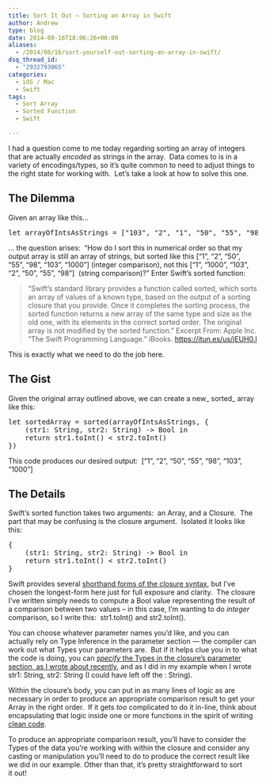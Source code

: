 ```yaml
---
title: Sort It Out – Sorting an Array in Swift
author: Andrew
type: blog
date: 2014-08-16T18:06:26+00:00
aliases:
  - /2014/08/16/sort-yourself-out-sorting-an-array-in-swift/
dsq_thread_id:
  - "2932793065"
categories:
  - iOS / Mac
  - Swift
tags:
  - Sort Array
  - Sorted Function
  - Swift

---
```

I had a question come to me today&nbsp;regarding sorting an array of integers that are actually&nbsp;_encoded_ as strings in the array. &nbsp;Data comes to is in a variety of encodings/types, so it&#8217;s quite common to need to adjust things to the right state for working with. &nbsp;Let&#8217;s take a look at how to solve this one.

## The Dilemma

Given an array like this&#8230;

<pre class="lang:swift decode:true " title="Array of Ints encoded as Strings">let arrayOfIntsAsStrings = ["103", "2", "1", "50", "55", "98"]
</pre>

&#8230; the question arises: &nbsp;&#8220;How do I sort this in numerical order so that my output array is still an array of strings, but sorted like this&nbsp;<span class="lang:swift decode:true crayon-inline">[&#8220;1&#8221;, &#8220;2&#8221;, &#8220;50&#8221;, &#8220;55&#8221;, &#8220;98&#8221;, &#8220;103&#8221;, &#8220;1000&#8221;]</span> (integer comparison), not this <span class="lang:swift decode:true  crayon-inline">[&#8220;1&#8221;, &#8220;1000&#8221;, &#8220;103&#8221;, &#8220;2&#8221;, &#8220;50&#8221;, &#8220;55&#8221;, &#8220;98&#8221;]</span>&nbsp;&nbsp;(string comparison)?&#8221; Enter Swift&#8217;s <span class="lang:swift decode:true  crayon-inline ">sorted</span>&nbsp;function:

> “Swift’s standard library provides a function called sorted, which sorts an array of values of a known type, based on the output of a sorting closure that you provide. Once it completes the sorting process, the sorted function returns a new array of the same type and size as the old one, with its elements in the correct sorted order. The original array is not modified by the sorted function.” Excerpt From: Apple Inc. “The Swift Programming Language.” iBooks. <a title="Swift iBook" href="https://itun.es/us/jEUH0.l" target="_blank">https://itun.es/us/jEUH0.l</a>

This is exactly what we need to do the job here.

## The Gist

Given the original array outlined above, we can create a new_&nbsp;sorted_ array like this:

<pre class="lang:swift decode:true" title="Sorted usage example">let sortedArray = sorted(arrayOfIntsAsStrings, {
    (str1: String, str2: String) -&gt; Bool in
    return str1.toInt() &lt; str2.toInt()
})</pre>

This code produces our desired output: &nbsp;<span class="lang:swift decode:true  crayon-inline ">[&#8220;1&#8221;, &#8220;2&#8221;, &#8220;50&#8221;, &#8220;55&#8221;, &#8220;98&#8221;, &#8220;103&#8221;, &#8220;1000&#8221;]</span>

## The&nbsp;Details

Swift&#8217;s&nbsp;sorted function takes two arguments: &nbsp;an Array, and a Closure. &nbsp;The part that may be confusing is the closure argument. &nbsp;Isolated it looks like this:

<pre class="lang:swift decode:true " title="Closure">{
    (str1: String, str2: String) -&gt; Bool in
    return str1.toInt() &lt; str2.toInt()
}</pre>

Swift&nbsp;provides several <a title="Apple Developer Documentation - Swift Closures" href="https://developer.apple.com/library/prerelease/mac/documentation/Swift/Conceptual/Swift_Programming_Language/Closures.html" target="_blank">shorthand forms of the closure syntax</a>, but I&#8217;ve chosen the longest-form here just for full exposure and clarity. &nbsp;The closure I&#8217;ve written simply needs to compute a&nbsp;Bool value representing the result of a comparison between two values&nbsp;&#8211; in this case, I&#8217;m wanting to do _integer_ comparison, so I write this: &nbsp;<span class="lang:swift decode:true  crayon-inline">str1.toInt()</span>&nbsp;and <span class="lang:swift decode:true  crayon-inline">str2.toInt()</span>.

You can choose whatever parameter names you&#8217;d like, and you can actually&nbsp;rely on Type Inference in the parameter section&nbsp;&#8212; the compiler can work out what Types your parameters are. &nbsp;But if it helps clue you in to what the code is doing, you can <a title="Clean Coding in Swift – Type Inference" href="http://www.andrewcbancroft.com/2014/08/12/clean-coding-in-swift-type-inference/" target="_blank"><em>specify</em> the Types in the closure&#8217;s parameter section, as I wrote about recently</a>, and as I did in my example when I wrote <span class="lang:swift decode:true  crayon-inline ">str1: String, str2: String</span>&nbsp;(I could have left off the <span class="lang:swift decode:true  crayon-inline  ">: String</span>).

Within the closure&#8217;s body, you can put in as many lines of logic as are necessary in order to produce an appropriate comparison result to get your Array in the right order. &nbsp;If it gets _too_ complicated to do it in-line, think about encapsulating that logic inside one or more functions in the spirit of writing <a title="Clean Coding in Swift – Functions" href="http://www.andrewcbancroft.com/2014/08/07/clean-coding-in-swift-functions/" target="_blank">clean code</a>.

To produce an appropriate comparison result, you&#8217;ll have to consider the Types of the data you&#8217;re working with within the closure and consider any casting or manipulation you&#8217;ll need to do to produce the correct result like we did in our example. Other than that, it&#8217;s pretty straightforward to sort it&nbsp;out!